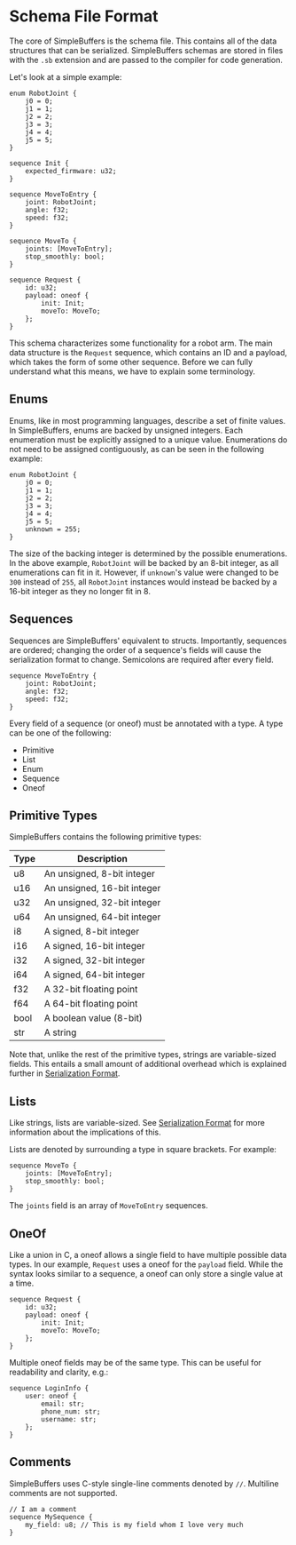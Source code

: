 # Schema File Format

The core of SimpleBuffers is the schema file. This contains all of the data structures that can be
serialized. SimpleBuffers schemas are stored in files with the `.sb` extension and are passed to the
compiler for code generation.

Let's look at a simple example:

```
enum RobotJoint {
    j0 = 0;
    j1 = 1;
    j2 = 2;
    j3 = 3;
    j4 = 4;
    j5 = 5;
}

sequence Init {
    expected_firmware: u32;
}

sequence MoveToEntry {
    joint: RobotJoint;
    angle: f32;
    speed: f32;
}

sequence MoveTo {
    joints: [MoveToEntry];
    stop_smoothly: bool;
}

sequence Request {
    id: u32;
    payload: oneof {
        init: Init;
        moveTo: MoveTo;
    };
}
```

This schema characterizes some functionality for a robot arm. The main data structure is the
`Request` sequence, which contains an ID and a payload, which takes the form of some other sequence.
Before we can fully understand what this means, we have to explain some terminology.

## Enums

Enums, like in most programming languages, describe a set of finite values. In SimpleBuffers, enums
are backed by unsigned integers. Each enumeration must be explicitly assigned to a unique value.
Enumerations do not need to be assigned contiguously, as can be seen in the following example:

```
enum RobotJoint {
    j0 = 0;
    j1 = 1;
    j2 = 2;
    j3 = 3;
    j4 = 4;
    j5 = 5;
    unknown = 255;
}
```

The size of the backing integer is determined by the possible enumerations. In the above example,
`RobotJoint` will be backed by an 8-bit integer, as all enumerations can fit in it. However, if
`unknown`'s value were changed to be `300` instead of `255`, all `RobotJoint` instances would
instead be backed by a 16-bit integer as they no longer fit in 8.

## Sequences

Sequences are SimpleBuffers' equivalent to structs. Importantly, sequences are ordered; changing the
order of a sequence's fields will cause the serialization format to change. Semicolons are required
after every field.

```
sequence MoveToEntry {
    joint: RobotJoint;
    angle: f32;
    speed: f32;
}
```

Every field of a sequence (or oneof) must be annotated with a type. A type can be one of the
following:

- Primitive
- List
- Enum
- Sequence
- Oneof

## Primitive Types

SimpleBuffers contains the following primitive types:

| Type | Description                 |
| ---- | --------------------------- |
| u8   | An unsigned, 8-bit integer  |
| u16  | An unsigned, 16-bit integer |
| u32  | An unsigned, 32-bit integer |
| u64  | An unsigned, 64-bit integer |
| i8   | A signed, 8-bit integer     |
| i16  | A signed, 16-bit integer    |
| i32  | A signed, 32-bit integer    |
| i64  | A signed, 64-bit integer    |
| f32  | A 32-bit floating point     |
| f64  | A 64-bit floating point     |
| bool | A boolean value (8-bit)     |
| str  | A string                    |

Note that, unlike the rest of the primitive types, strings are variable-sized fields. This entails a
small amount of additional overhead which is explained further in
[Serialization Format](./serialization_format.md).

## Lists

Like strings, lists are variable-sized. See [Serialization Format](./serialization_format.md#lists)
for more information about the implications of this.

Lists are denoted by surrounding a type in square brackets. For example:

```
sequence MoveTo {
    joints: [MoveToEntry];
    stop_smoothly: bool;
}
```

The `joints` field is an array of `MoveToEntry` sequences.

## OneOf

Like a union in C, a oneof allows a single field to have multiple possible data types. In our
example, `Request` uses a oneof for the `payload` field. While the syntax looks similar to a
sequence, a oneof can only store a single value at a time.

```
sequence Request {
    id: u32;
    payload: oneof {
        init: Init;
        moveTo: MoveTo;
    };
}
```

Multiple oneof fields may be of the same type. This can be useful for readability and clarity, e.g.:

```
sequence LoginInfo {
    user: oneof {
        email: str;
        phone_num: str;
        username: str;
    };
}
```

## Comments

SimpleBuffers uses C-style single-line comments denoted by `//`. Multiline comments are not
supported.

```
// I am a comment
sequence MySequence {
    my_field: u8; // This is my field whom I love very much
}
```